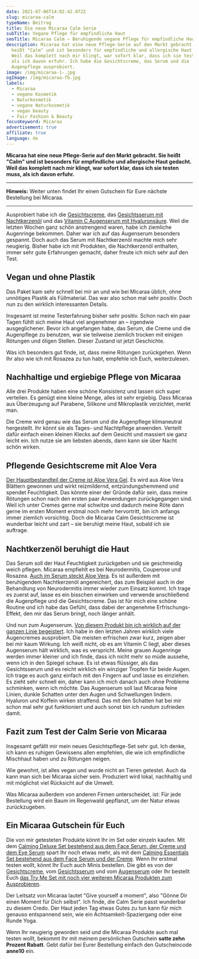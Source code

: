 ```yaml
---
date: 2021-07-06T14:02:42.072Z
slug: micaraa-calm
typeName: Beitrag
title: Die neue Micaraa Calm Serie
subTitle: Vegane Pflege für empfindliche Haut
seoTitle: Micaraa Calm – Beruhigende vegane Pflege für empfindliche Haut
description: Micaraa hat eine neue Pflege-Serie auf den Markt gebracht. Sie
  heißt "Calm" und ist besonders für empfindliche und allergische Haut gedacht.
  Weil das komplett nach mir klingt, war sofort klar, dass ich sie testen muss,
  als ich davon erfuhr. Ich habe die Gesichtscreme, das Serum und die
  Augenpflege ausprobiert.
image: /img/micaraa-1-.jpg
ogImage: /img/micaraa-fb.jpg
labels:
  - Micaraa
  - vegane Kosmetik
  - Naturkosmetik
  - vegane Naturkosmetik
  - vegan beauty
  - Fair Fashion & Beauty
focusKeyword: Micaraa
advertisement: true
affiliate: true
language: de
---
```

**Micaraa hat eine neue Pflege-Serie auf den Markt gebracht. Sie heißt "Calm" und ist besonders für empfindliche und allergische Haut gedacht. Weil das komplett nach mir klingt, war sofort klar, dass ich sie testen muss, als ich davon erfuhr.**

---

**Hinweis:** Weiter unten findet Ihr einen Gutschein für Eure nächste Bestellung bei Micaraa.

---

Ausprobiert habe ich die [Gesichtscreme](https://t.adcell.com/p/click?promoId=196431&slotId=80259&param0=https%3A%2F%2Fmicaraa.de%2Fproducts%2Fcalming-face-cream), das [Gesichtsserum mit Nachtkerzenöl](https://t.adcell.com/p/click?promoId=196431&slotId=80259&param0=https%3A%2F%2Fmicaraa.de%2Fproducts%2Fcalming-face-serum) und das [Vitamin C Augenserum mit Hyaluronsäure](https://t.adcell.com/p/click?promoId=196431&slotId=80259&param0=https%3A%2F%2Fmicaraa.de%2Fcollections%2Fgesicht%2Fproducts%2Fvitamin-c-augenserum). Weil die letzten Wochen ganz schön anstrengend waren, habe ich ziemliche Augenringe bekommen. Daher war ich auf das Augenserum besonders gespannt. Doch auch das Serum mit Nachtkerzenöl machte mich sehr neugierig. Bisher habe ich mit Produkten, die Nachtkerzenöl enthalten, immer sehr gute Erfahrungen gemacht, daher freute ich mich sehr auf den Test.

## Vegan und ohne Plastik

Das Paket kam sehr schnell bei mir an und wie bei Micaraa üblich, ohne unnötiges Plastik als Füllmaterial. Das war also schon mal sehr positiv. Doch nun zu den wirklich interessanten Details.

Insgesamt ist meine Testerfahrung bisher sehr positiv. Schon nach ein paar Tagen fühlt sich meine Haut viel angenehmer an – irgendwie ausgeglichener. Bevor ich angefangen habe, das Serum, die Creme und die Augenpflege zu benutzen, war sie teilweise ziemlich trocken mit einigen Rötungen und öligen Stellen. Dieser Zustand ist jetzt Geschichte. 

Was ich besonders gut finde, ist, dass meine Rötungen zurückgehen. Wenn Ihr also wie ich mit Rosazea zu tun habt, empfehle ich Euch, weiterzulesen.

## Nachhaltige und ergiebige Pflege von Micaraa

Alle drei Produkte haben eine schöne Konsistenz und lassen sich super verteilen. Es genügt eine kleine Menge, alles ist sehr ergiebig. Dass Micaraa aus Überzeugung auf Parabene, Silikone und Mikroplastik verzichtet, merkt man. 

Die Creme wird genau wie das Serum und die Augenpflege klimaneutral hergestellt. Ihr könnt sie als Tages- und Nachtpflege anwenden. Verteilt dafür einfach einen kleinen Klecks auf dem Gesicht und massiert sie ganz leicht ein. Ich nutze sie am liebsten abends, dann kann sie über Nacht schön wirken.

<Gallery name="micaraa-calm-1" />

## Pflegende Gesichtscreme mit Aloe Vera

[Der Hauptbestandteil der Creme ist Aloe Vera Gel](https://t.adcell.com/p/click?promoId=196431&slotId=80259&param0=https%3A%2F%2Fmicaraa.de%2Fproducts%2Fcalming-face-cream). Es wird aus Aloe Vera Blättern gewonnen und wirkt reizmildernd, entzündungshemmend und spendet Feuchtigkeit. Das könnte einer der Gründe dafür sein, dass meine Rötungen schon nach den ersten paar Anwendungen zurückgegangen sind. Weil ich unter Cremes gerne mal schwitze und dadurch meine Röte dann gerne im ersten Moment erstmal noch mehr hervortritt, bin ich anfangs immer ziemlich vorsichtig. Doch die Micaraa Calm Gesichtscreme ist wunderbar leicht und zart – sie beruhigt meine Haut, sobald ich sie auftrage.

## Nachtkerzenöl beruhigt die Haut

Das Serum soll der Haut Feuchtigkeit zurückgeben und sie geschmeidig weich pflegen. Micaraa empfiehlt es bei Neurodermitis, Couperose und Rosazea. [Auch im Serum steckt Aloe Vera](https://t.adcell.com/p/click?promoId=196431&slotId=80259&param0=https%3A%2F%2Fmicaraa.de%2Fproducts%2Fcalming-face-serum). Es ist außerdem mit beruhigendem Nachtkerzenöl angereichert, das zum Beispiel auch in der Behandlung von Neurodermitis immer wieder zum Einsatz kommt. Ich trage es zuerst auf, lasse es ein bisschen einwirken und verwende anschließend die Augenpflege und die Gesichtscreme. Das ist für mich eine schöne Routine und ich habe das Gefühl, dass dabei der angenehme Erfrischungs-Effekt, den mir das Serum bringt, noch länger anhält.

Und nun zum Augenserum. [Von diesem Produkt bin ich wirklich auf der ganzen Linie begeistert](https://t.adcell.com/p/click?promoId=196431&slotId=80259&param0=https%3A%2F%2Fmicaraa.de%2Fcollections%2Fgesicht%2Fproducts%2Fvitamin-c-augenserum). Ich habe in den letzten Jahren wirklich viele Augencremes ausprobiert. Die meisten erfrischen zwar kurz, zeigen aber bei mir kaum Wirkung. Ich weiß nicht, ob es am Vitamin C liegt, aber dieses Augenserum hält wirklich, was es verspricht. Meine grauen Augenringe werden immer kleiner und ich finde, dass ich nicht mehr so müde aussehe, wenn ich in den Spiegel schaue. Es ist etwas flüssiger, als das Gesichtsserum und es reicht wirklich ein winziger Tropfen für beide Augen. Ich trage es auch ganz einfach mit den Fingern auf und lasse es einziehen. Es zieht sehr schnell ein, daher kann ich mich danach auch ohne Probleme schminken, wenn ich möchte. Das Augenserum soll laut Micaraa feine Linien, dunkle Schatten unter den Augen und Schwellungen lindern. Hyaluron und Koffein wirken straffend. Das mit den Schatten hat bei mir schon mal sehr gut funktioniert und auch sonst bin ich rundum zufrieden damit.

## Fazit zum Test der Calm Serie von Micaraa

Insgesamt gefällt mir mein neues Gesichtspflege-Set sehr gut. Ich denke, ich kann es ruhigen Gewissens allen empfehlen, die wie ich empfindliche Mischhaut haben und zu Rötungen neigen.

Wie gewohnt, ist alles vegan und wurde nicht an Tieren getestet. Auch da kann man sich bei Micaraa sicher sein. Produziert wird lokal, nachhaltig und mit möglichst viel Rücksicht auf die Umwelt.

Was Micaraa außerdem von anderen Firmen unterscheidet, ist: Für jede Bestellung wird ein Baum im Regenwald gepflanzt, um der Natur etwas zurückzugeben.

## Ein Micaraa Gutschein für Euch

Die von mir getesteten Produkte könnt Ihr im Set oder einzeln kaufen. Mit dem [Calming Deluxe Set bestehend aus dem Face Serum, der Creme und dem Eye Serum](https://t.adcell.com/p/click?promoId=196431&slotId=80259&param0=https%3A%2F%2Fmicaraa.de%2Fproducts%2Fcalming-deluxe-set) spart Ihr noch etwas mehr, als mit dem [Calming Essentials Set bestehend aus dem Face Serum und der Creme](https://t.adcell.com/p/click?promoId=196431&slotId=80259&param0=https%3A%2F%2Fmicaraa.de%2Fproducts%2Fcalming-essentials-set). Wenn Ihr erstmal testen wollt, könnt Ihr Euch auch Minis bestellen. Die gibt es von der [Gesichtscreme](https://t.adcell.com/p/click?promoId=196431&slotId=80259&param0=https%3A%2F%2Fmicaraa.de%2Fproducts%2Fmini-calming-face-cream), vom [Gesichtsserum](https://t.adcell.com/p/click?promoId=196431&slotId=80259&param0=https%3A%2F%2Fmicaraa.de%2Fproducts%2Fmini-calming-face-serum-1) und vom [Augenserum](https://t.adcell.com/p/click?promoId=196431&slotId=80259&param0=https%3A%2F%2Fmicaraa.de%2Fcollections%2Fgesicht%2Fproducts%2Fmini-vitamin-c-eye-serum) oder Ihr bestellt Euch [das Try Me Set mit noch vier weiteren Micaraa Produkten zum Ausprobieren](https://t.adcell.com/p/click?promoId=196431&slotId=80259&param0=https%3A%2F%2Fmicaraa.de%2Fcollections%2Fgesicht%2Fproducts%2Ftry-me-set).

Der Leitsatz von Micaraa lautet "Give yourself a moment", also "Gönne Dir einen Moment für Dich selbst". Ich finde, die Calm Serie passt wunderbar zu diesem Credo. Der Haut jeden Tag etwas Gutes zu tun kann für mich genauso entspannend sein, wie ein Achtsamkeit-Spaziergang oder eine Runde Yoga.

Wenn Ihr neugierig geworden seid und die Micaraa Produkte auch mal testen wollt, bekommt Ihr mit meinem persönlichen Gutschein **satte zehn Prozent Rabatt**. Gebt dafür bei Eurer Bestellung einfach den Gutscheincode **anne10** ein.

<Gallery name="micaraa-calm-2" />